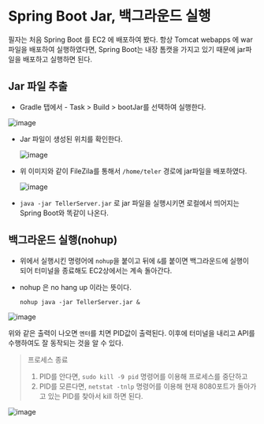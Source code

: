 
# Spring Boot Jar, 백그라운드 실행

필자는 처음 Spring Boot 를 EC2 에 배포하여 봤다. 항상 Tomcat webapps 에 war파일을 배포하여 실행하였다면, Spring Boot는 내장 톰캣을 가지고 있기 때문에 jar파일을 배포하고 실행하면 된다.

  ## Jar 파일 추출
  
  - Gradle 탭에서 - Task > Build > bootJar를 선택하여 실행한다.
  
  ![image](https://user-images.githubusercontent.com/79154652/150359457-f1bfe528-87b5-4bc0-a132-b7dab4e1ae0a.png)
  
  - Jar 파일이 생성된 위치를 확인한다.
  
    ![image](https://user-images.githubusercontent.com/79154652/150359579-e89a841e-746e-42b0-99c4-b5b06d770e86.png)


  
  
   - 위 이미지와 같이 FileZila를 통해서 `/home/teler` 경로에 jar파일을 배포하였다.
  
      ![image](https://user-images.githubusercontent.com/79154652/150357860-b6e30d6e-d1ac-441d-953f-fea23d7e4204.png)
      
   - `java -jar TellerServer.jar` 로 jar 파일을 실행시키면 로컬에서 띄어지는 Spring Boot와 똑같이 나온다.


  ## 백그라운드 실행(nohup)
  
   - 위에서 실행시킨 명령어에 `nohup`을 붙이고 뒤에 `&`를 붙이면 백그라운드에 실행이 되어 터미널을 종료해도 EC2상에서는 계속 돌아간다.
   - nohup 은 no hang up 이라는 뜻이다.
     
     `nohup java -jar TellerServer.jar &`
    
   ![image](https://user-images.githubusercontent.com/79154652/150362498-24067380-2590-4f62-aaa8-8442e94c6d3c.png)
   
   위와 같은 출력이 나오면 `엔터`를 치면 PID값이 출력된다. 이후에 터미널을 내리고 API를 수행하여도 잘 동작되는 것을 알 수 있다.
   
   
   > 프로세스 종료
   > 1. PID를 안다면, `sudo kill -9 pid` 명령어를 이용해 프로세스를 중단하고
   > 2. PID를 모른다면, `netstat -tnlp` 명령어를 이용해 현재 8080포트가 돌아가고 있는 PID를 찾아서 kill  하면 된다.
   
   ![image](https://user-images.githubusercontent.com/79154652/150363076-4847d4ce-6a88-41f9-b5d4-ba50ceecf3fd.png)

  


 
  
